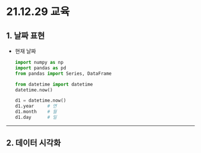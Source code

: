 # 21.12.29 교육

## 1. 날짜 표현

- 현재 날짜

  ```python
  import numpy as np
  import pandas as pd
  from pandas import Series, DataFrame
  
  from datetime import datetime
  datetime.now()
  
  d1 = datetime.now()
  d1.year     # 연
  d1.month    # 월
  d1.day      # 일
  
  ```

  

---

## 2. 데이터 시각화



